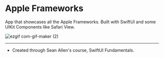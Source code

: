 # Apple Frameworks

App that showcases all the Apple Frameworks. 
Built with SwiftUI and some UIKit Components like Safari View.

![ezgif com-gif-maker (2)](https://user-images.githubusercontent.com/11463485/151850263-96ff2f97-1591-4cc8-ab0e-181acc794031.gif)



















---
* Created through Sean Allen's course, SwiftUI Fundamentals.
